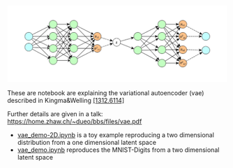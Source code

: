 ![](CompleNet.jpg)

These are notebook are explaining the variational autoencoder (vae) described in Kingma&Welling [[1312.6114]](https://arxiv.org/abs/1312.6114)

Further details are given in a talk: https://home.zhaw.ch/~dueo/bbs/files/vae.pdf

* [vae_demo-2D.ipynb](vae_demo-2D.ipynb) is a toy example reproducing a two dimensional distribution from a one dimensional latent space
* [vae_demo.ipynb](vae_demo.ipynb) reproduces the MNIST-Digits from a two dimensional latent space
